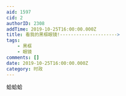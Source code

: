 ```yaml
---
aid: 1597
cid: 2
authorID: 2308
addTime: 2019-10-25T16:00:00.000Z
title: 看我的黑框眼镜!--------------------->
tags:
    - 黑框
    - 眼镜
comments: []
date: 2019-10-25T16:00:00.000Z
category: 时政
---
```


蛤蛤蛤
